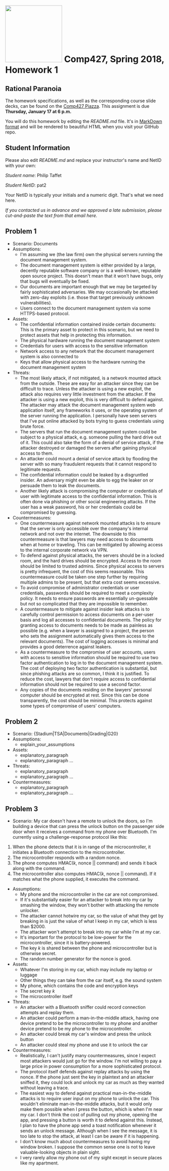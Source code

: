 # <img src="http://www.rice.edu/_images/rice-logo.jpg" width=180> Comp427, Spring 2018, Homework 1
## Rational Paranoia
The homework specifications, as well as the corresponding course slide decks,
can be found on the [Comp427 Piazza](https://piazza.com/class/jqifhp864b37ju).
This assignment is due **Thursday, January 17 at 6 p.m.**

You will do this homework by editing the _README.md_ file. It's in
[MarkDown format](https://guides.github.com/features/mastering-markdown/)
and will be rendered to beautiful HTML when you visit your GitHub repo.

## Student Information
Please also edit _README.md_ and replace your instructor's name and NetID with your own:

_Student name_: Philip Taffet

_Student NetID_: pat2

Your NetID is typically your initials and a numeric digit. That's
what we need here.

_If you contacted us in advance and we approved a late submission,
please cut-and-paste the text from that email here._

## Problem 1
- Scenario: Documents
- Assumptions:
  - I'm assuming we (the law firm) own the physical servers running the document management system.
  - The document management system is either provided by a large, decently reputable software company or is a well-known, reputable open source project.
  This doesn't mean that it won't have bugs, only that bugs will eventually be fixed.
  - Our documents are important enough that we may be targeted by fairly sophisticated adversaries.
  We may occasionally be attacked with zero-day exploits (i.e. those that target previously unknown vulnerabilities).
  - Users connect to the document management system via some HTTPS-based protocol.
- Assets:
  - The confidential information contained inside certain documents: This is the primary asset to protect in this scenario, but we need to protect assets that help in protecting this information.
  - The physical hardware running the document management system
  - Credentials for users with access to the sensitive information
  - Network access to any network that the document management system is also connected to
  - Keys that allow physical access to the hardware running the document management system
- Threats:
  - The most likely attack, if not mitigated, is a network mounted attack from the outside.
  These are easy for an attacker since they can be difficult to trace.
  Unless the attacker is using a new exploit, the attack also requires very little investment from the attacker.
  If the attacker is using a new exploit, this is very difficult to defend against.
  The attacker may attack the document management system web application itself, any frameworks it uses, or the operating system of the server running the application.
  I personally have seen servers that I've put online attacked by bots trying to guess credentials using brute force.
  - The servers that run the document management system could be subject to a physical attack, e.g. someone pulling the hard drive out of it. 
  This could also take the form of a denial of service attack, if the attacker destroyed or damaged the servers after gaining physical access to them.
  - An attacker could mount a denial of service attack by flooding the server with so many fraudulent requests that it cannot respond to legitimate requests.
  - The confidential information could be leaked by a disgruntled insider.
  An adversary might even be able to egg the leaker on or persuade them to leak the documents.
  - Another likely attack is compromising the computer or credentials of user with legitimate access to the confidential information.
  This is often done via phishing or other social engineering attacks.
  If the user has a weak password, his or her credentials could be compromised by guessing.
- Countermeasures:
  - One countermeasure against network mounted attacks is to ensure that the server is only accessible over the company's internal network and not over the internet.
  The downside to this countermeasure is that lawyers may need access to documents when at home or traveling. 
  This can be mitigated by allowing access to the internal corporate network via VPN.
  - To defend against physical attacks, the servers should be in a locked room, and the hard drives should be encrypted. 
  Access to the room should be limited to trusted admins.
  Since physical access to servers is pretty infrequent, the cost of this seems reasonable.
  This countermeasure could be taken one step further by requiring multiple admins to be present, but that extra cost seems excessive.
  - To avoid compromise of administrator credentials or user credentials, passwords should be required to meet a complexity policy.
  It needs to ensure passwords are essentially un-guessable but not so complicated that they are impossible to remember.
  - A countermeasure to mitigate against insider leak attacks is to carefully control permission to access documents on a per-user basis and log all accesses to confidential documents.
  The policy for granting access to documents needs to be made as painless as possible (e.g. when a lawyer is assigned to a project, the person who sets the assignment automatically gives them access to the relevant documents).
  The cost of logging accesses is minimal and provides a good deterrence against leakers.
  - As a countermeasure to the compromise of user accounts, users with access to sensitive information should be required to use two factor authentication to log in to the document management system.
  The cost of deploying two factor authentication is substantial, but since phishing attacks are so common, I think it is justified.
  To reduce the cost, lawyers that don't require access to confidential information should not be required to use a second factor.
  - Any copies of the documents residing on the lawyers' personal computer should be encrypted at rest.
  Since this can be done transparently, the cost should be minimal.
  This protects against some types of compromise of users' computers.

## Problem 2
- Scenario: {Stadium|TSA|Documents|Grading|G20}
- Assumptions:
  - explain_your_assumptions
- Assets:
  - explanatory_paragraph
  - explanatory_paragraph ...
- Threats:
  - explanatory_paragraph 
  - explanatory_paragraph ...
- Countermeasures:
  - explanatory_paragraph
  - explanatory_paragraph ...

## Problem 3
- Scenario: My car doesn't have a remote to unlock the doors, so I'm building a device that can press the unlock button on the passenger side door when it receives a command from my phone over Bluetooth.
I'm currently using a challenge-response protocol like this:
1. When the phone detects that it is in range of the microcontroller, it initiates a Bluetooth connection to the microcontroller.
1. The microcontroller responds with a random nonce.
1. The phone computes HMAC(_k_, nonce || command) and sends it back along with the command.
1. The microcontroller also computes HMAC(_k_, nonce || command). If it matches what the phone supplied, it executes the command.
- Assumptions:
  - My phone and the microcontroller in the car are not compromised.
  - If it's substantially easier for an attacker to break into my car by smashing the window, they won't bother with attacking the remote unlocker.
  - The attacker cannot hotwire my car, so the value of what they get by breaking in is just the value of what I keep in my car, which is less than $2000. 
  - The attacker won't attempt to break into my car while I'm at my car.
  - It's important for the protocol to be low-power for the microcontroller, since it is battery-powered.
  - The key _k_ is shared between the phone and microcontroller but is otherwise secret. 
  - The random number generator for the nonce is good.
- Assets:
  - Whatever I'm storing in my car, which may include my laptop or luggage
  - Other things they can take from the car itself, e.g. the sound system
  - My phone, which contains the code and encryption keys
  - The secret key _k_
  - The microcontroller itself
- Threats:
  - An attacker with a Bluetooth sniffer could record connection attempts and replay them.
  - An attacker could perform a man-in-the-middle attack, having one device pretend to be the microcontroller to my phone and another device pretend to be my phone to the microcontroller.
  - An attacker could break my car's window and press the unlock button
  - An attacker could steal my phone and use it to unlock the car
- Countermeasures:
  - Realistically, I can't justify many countermeasures, since I expect most attackers would just go for the window.
  I'm not willing to pay a large price in power consumption for a more sophisticated protocol.
  - The protocol itself defends against replay attacks by using the nonce.
  If the phone just sent the key in plaintext and an attacker sniffed it, they could lock and unlock my car as much as they wanted without leaving a trace.
  - The easiest way to defend against practical man-in-the-middle attacks is to require user input on my phone to unlock the car.
  This wouldn't eliminate man-in-the-middle attacks, but it would only make them possible when I press the button, which is when I'm near my car.
  I don't think the cost of pulling out my phone, opening the app, and pressing a button is worth it to defend against this.
  Instead, I plan to have the phone app send a toast notification whenever it sends an unlock message.
  Although when I see the message, it is too late to stop the attack, at least I can be aware if it is happening.
  - I don't know much about countermeasures to avoid having my window broken.
  I suppose the common sense one is not to leave valuable-looking objects in plain sight.
  - I very rarely allow my phone out of my sight except in secure places like my apartment.

